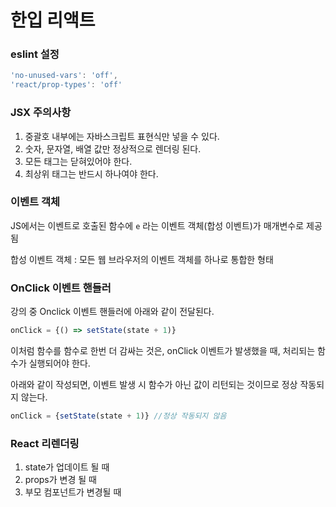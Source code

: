 # 한입 리액트

### eslint 설정

```jsx
'no-unused-vars': 'off',
'react/prop-types': 'off'
```

### JSX 주의사항

1. 중괄호 내부에는 자바스크립트 표현식만 넣을 수 있다.
2. 숫자, 문자열, 배열 값만 정상적으로 렌더링 된다.
3. 모든 태그는 닫혀있어야 한다.
4. 최상위 태그는 반드시 하나여야 한다.

### 이벤트 객체

JS에서는 이벤트로 호출된 함수에 `e` 라는 이벤트 객체(합성 이벤트)가 매개변수로 제공됨

합성 이벤트 객체 : 모든 웹 브라우저의 이벤트 객체를 하나로 통합한 형태

### OnClick 이벤트 핸들러

강의 중 Onclick 이벤트 핸들러에 아래와 같이 전달된다.

```jsx
onClick = {() => setState(state + 1)}
```

이처럼 함수를 함수로 한번 더 감싸는 것은, onClick 이벤트가 발생했을 때, 처리되는 함수가 실행되어야 한다.

아래와 같이 작성되면, 이벤트 발생 시 함수가 아닌 값이 리턴되는 것이므로 정상 작동되지 않는다.

```jsx
onClick = {setState(state + 1)} //정상 작동되지 않음
```

### React 리렌더링

1. state가 업데이트 될 때
2. props가 변경 될 때
3. 부모 컴포넌트가 변경될 때
